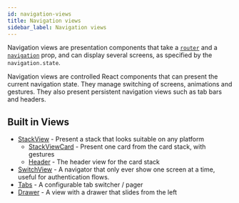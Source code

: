 ```yaml
---
id: navigation-views
title: Navigation views
sidebar_label: Navigation views
---
```


Navigation views are presentation components that take a [`router`](routers.md) and a [`navigation`](navigation-prop.md) prop, and can display several screens, as specified by the `navigation.state`.

Navigation views are controlled React components that can present the current navigation state. They manage switching of screens, animations and gestures. They also present persistent navigation views such as tab bars and headers.

## Built in Views

- [StackView](https://github.com/react-navigation/stack/blob/1.0/src/views/StackView/StackView.tsx) - Present a stack that looks suitable on any platform
    + [StackViewCard](https://github.com/react-navigation/stack/blob/1.0/src/views/StackView/StackViewCard.tsx) - Present one card from the card stack, with gestures
    + [Header](https://github.com/react-navigation/stack/blob/1.0/src/views/Header/Header.tsx) - The header view for the card stack
- [SwitchView](https://github.com/react-navigation/core/blob/ad6e5cecccb8bce081f773fdff7af000e0450746/src/views/SwitchView/SwitchView.js) - A navigator that only ever show one screen at a time, useful for authentication flows.
- [Tabs](https://github.com/react-navigation/tabs) - A configurable tab switcher / pager
- [Drawer](https://github.com/react-navigation/drawer) - A view with a drawer that slides from the left
